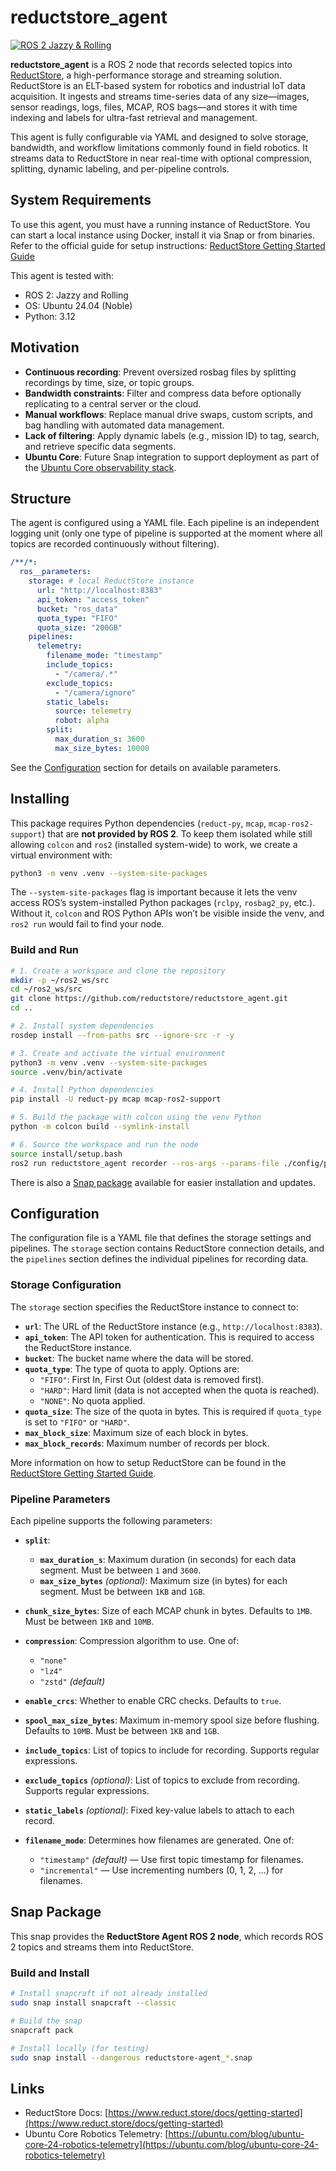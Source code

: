 # reductstore_agent

[![ROS 2 Jazzy & Rolling](https://img.shields.io/github/actions/workflow/status/reductstore/reductstore_agent/ci.yml?branch=main&label=ROS%202%20CI%20(Jazzy%20%26%20Rolling))](https://github.com/reductstore/reductstore_agent/actions/workflows/ci.yml)

**reductstore_agent** is a ROS 2 node that records selected topics into [ReductStore](https://www.reduct.store/), a high-performance storage and streaming solution. ReductStore is an ELT-based system for robotics and industrial IoT data acquisition. It ingests and streams time-series data of any size—images, sensor readings, logs, files, MCAP, ROS bags—and stores it with time indexing and labels for ultra-fast retrieval and management.

This agent is fully configurable via YAML and designed to solve storage, bandwidth, and workflow limitations commonly found in field robotics. It streams data to ReductStore in near real-time with optional compression, splitting, dynamic labeling, and per-pipeline controls.

## System Requirements

To use this agent, you must have a running instance of ReductStore. You can start a local instance using Docker, install it via Snap or from binaries. Refer to the official guide for setup instructions: [ReductStore Getting Started Guide](https://www.reduct.store/docs/getting-started)

This agent is tested with:
- ROS 2: Jazzy and Rolling
- OS: Ubuntu 24.04 (Noble)
- Python: 3.12

## Motivation

* **Continuous recording**: Prevent oversized rosbag files by splitting recordings by time, size, or topic groups.
* **Bandwidth constraints**: Filter and compress data before optionally replicating to a central server or the cloud.
* **Manual workflows**: Replace manual drive swaps, custom scripts, and bag handling with automated data management.
* **Lack of filtering**: Apply dynamic labels (e.g., mission ID) to tag, search, and retrieve specific data segments.
* **Ubuntu Core**: Future Snap integration to support deployment as part of the [Ubuntu Core observability stack](https://ubuntu.com/blog/ubuntu-core-24-robotics-telemetry).

## Structure

The agent is configured using a YAML file. Each pipeline is an independent logging unit (only one type of pipeline is supported at the moment where all topics are recorded continuously without filtering).

```yaml
/**/*:
  ros__parameters:
    storage: # local ReductStore instance
      url: "http://localhost:8383"
      api_token: "access_token"
      bucket: "ros_data"
      quota_type: "FIFO"
      quota_size: "200GB"
    pipelines:
      telemetry:
        filename_mode: "timestamp"
        include_topics:
          - "/camera/.*"
        exclude_topics:
          - "/camera/ignore"
        static_labels:
          source: telemetry
          robot: alpha
        split:
          max_duration_s: 3600
          max_size_bytes: 10000
```

See the [Configuration](#configuration) section for details on available parameters.

## Installing

This package requires Python dependencies (`reduct-py`, `mcap`, `mcap-ros2-support`) that are **not provided by ROS 2**.
To keep them isolated while still allowing `colcon` and `ros2` (installed system-wide) to work, we create a virtual environment with:

```bash
python3 -m venv .venv --system-site-packages
```

The `--system-site-packages` flag is important because it lets the venv access ROS’s system-installed Python packages (`rclpy`, `rosbag2_py`, etc.).
Without it, `colcon` and ROS Python APIs won’t be visible inside the venv, and `ros2 run` would fail to find your node.

### Build and Run

```bash
# 1. Create a workspace and clone the repository
mkdir -p ~/ros2_ws/src
cd ~/ros2_ws/src
git clone https://github.com/reductstore/reductstore_agent.git
cd ..

# 2. Install system dependencies
rosdep install --from-paths src --ignore-src -r -y

# 3. Create and activate the virtual environment
python3 -m venv .venv --system-site-packages
source .venv/bin/activate

# 4. Install Python dependencies
pip install -U reduct-py mcap mcap-ros2-support

# 5. Build the package with colcon using the venv Python
python -m colcon build --symlink-install

# 6. Source the workspace and run the node
source install/setup.bash
ros2 run reductstore_agent recorder --ros-args --params-file ./config/params.yml
```

There is also a [Snap package](#snap-package) available for easier installation and updates.

## Configuration

The configuration file is a YAML file that defines the storage settings and pipelines. The `storage` section contains ReductStore connection details, and the `pipelines` section defines the individual pipelines for recording data.

### Storage Configuration

The `storage` section specifies the ReductStore instance to connect to:

 * **`url`**: The URL of the ReductStore instance (e.g., `http://localhost:8383`).
 * **`api_token`**: The API token for authentication. This is required to access the ReductStore instance.
 * **`bucket`**: The bucket name where the data will be stored.
  * **`quota_type`**: The type of quota to apply. Options are:
    * `"FIFO"`: First In, First Out (oldest data is removed first).
    * `"HARD"`: Hard limit (data is not accepted when the quota is reached).
    * `"NONE"`: No quota applied.
  * **`quota_size`**: The size of the quota in bytes. This is required if `quota_type` is set to `"FIFO"` or `"HARD"`.
  * **`max_block_size`**: Maximum size of each block in bytes.
  * **`max_block_records`**: Maximum number of records per block.

More information on how to setup ReductStore can be found in the [ReductStore Getting Started Guide](https://www.reduct.store/docs/getting-started).

### Pipeline Parameters

Each pipeline supports the following parameters:

* **`split`**:

  * **`max_duration_s`**: Maximum duration (in seconds) for each data segment. Must be between `1` and `3600`.
  * **`max_size_bytes`** *(optional)*: Maximum size (in bytes) for each segment. Must be between `1KB` and `1GB`.

* **`chunk_size_bytes`**: Size of each MCAP chunk in bytes. Defaults to `1MB`. Must be between `1KB` and `10MB`.

* **`compression`**: Compression algorithm to use. One of:

  * `"none"`
  * `"lz4"`
  * `"zstd"` *(default)*

* **`enable_crcs`**: Whether to enable CRC checks. Defaults to `true`.

* **`spool_max_size_bytes`**: Maximum in-memory spool size before flushing. Defaults to `10MB`. Must be between `1KB` and `1GB`.

* **`include_topics`**: List of topics to include for recording. Supports regular expressions.
* **`exclude_topics`** *(optional)*: List of topics to exclude from recording. Supports regular expressions.

* **`static_labels`** *(optional)*: Fixed key-value labels to attach to each record.

* **`filename_mode`**: Determines how filenames are generated. One of:

  * `"timestamp"` *(default)* — Use first topic timestamp for filenames.
  * `"incremental"` — Use incrementing numbers (0, 1, 2, ...) for filenames.


## Snap Package

This snap provides the **ReductStore Agent ROS 2 node**, which records ROS 2 topics and streams them into ReductStore.

### Build and Install

```bash
# Install snapcraft if not already installed
sudo snap install snapcraft --classic

# Build the snap
snapcraft pack

# Install locally (for testing)
sudo snap install --dangerous reductstore-agent_*.snap
```

## Links

* ReductStore Docs: [https://www.reduct.store/docs/getting-started](https://www.reduct.store/docs/getting-started)
* Ubuntu Core Robotics Telemetry: [https://ubuntu.com/blog/ubuntu-core-24-robotics-telemetry](https://ubuntu.com/blog/ubuntu-core-24-robotics-telemetry)
